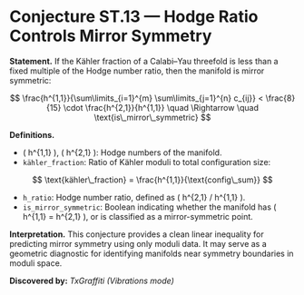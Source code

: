 # Conjecture ST.13 — Hodge Ratio Controls Mirror Symmetry

**Statement.**
If the Kähler fraction of a Calabi–Yau threefold is less than a fixed multiple of the Hodge number ratio, then the manifold is mirror symmetric:

$$
\frac{h^{1,1}}{\sum\limits_{i=1}^{m} \sum\limits_{j=1}^{n} c_{ij}} < \frac{8}{15} \cdot \frac{h^{2,1}}{h^{1,1}} \quad \Rightarrow \quad \text{is\_mirror\_symmetric}
$$

**Definitions.**

- \( h^{1,1} \), \( h^{2,1} \): Hodge numbers of the manifold.
- `kähler_fraction`: Ratio of Kähler moduli to total configuration size:

$$
\text{kähler\_fraction} = \frac{h^{1,1}}{\text{config\_sum}}
$$

- `h_ratio`: Hodge number ratio, defined as \( h^{2,1} / h^{1,1} \).
- `is_mirror_symmetric`: Boolean indicating whether the manifold has \( h^{1,1} = h^{2,1} \), or is classified as a mirror-symmetric point.

**Interpretation.**
This conjecture provides a clean linear inequality for predicting mirror symmetry using only moduli data. It may serve as a geometric diagnostic for identifying manifolds near symmetry boundaries in moduli space.

**Discovered by:** *TxGraffiti (Vibrations mode)*
